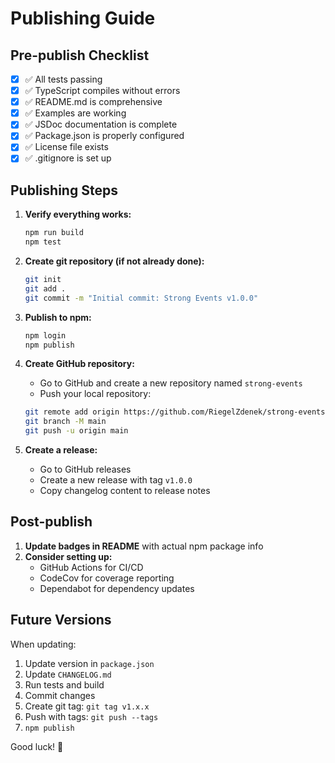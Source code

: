 # Publishing Guide

## Pre-publish Checklist

- [x] ✅ All tests passing
- [x] ✅ TypeScript compiles without errors
- [x] ✅ README.md is comprehensive
- [x] ✅ Examples are working
- [x] ✅ JSDoc documentation is complete
- [x] ✅ Package.json is properly configured
- [x] ✅ License file exists
- [x] ✅ .gitignore is set up

## Publishing Steps

1. **Verify everything works:**
   ```bash
   npm run build
   npm test
   ```

2. **Create git repository (if not already done):**
   ```bash
   git init
   git add .
   git commit -m "Initial commit: Strong Events v1.0.0"
   ```

3. **Publish to npm:**
   ```bash
   npm login
   npm publish
   ```

4. **Create GitHub repository:**
   - Go to GitHub and create a new repository named `strong-events`
   - Push your local repository:
   ```bash
   git remote add origin https://github.com/RiegelZdenek/strong-events.git
   git branch -M main
   git push -u origin main
   ```

5. **Create a release:**
   - Go to GitHub releases
   - Create a new release with tag `v1.0.0`
   - Copy changelog content to release notes

## Post-publish

1. **Update badges in README** with actual npm package info
2. **Consider setting up:**
   - GitHub Actions for CI/CD
   - CodeCov for coverage reporting
   - Dependabot for dependency updates

## Future Versions

When updating:
1. Update version in `package.json`
2. Update `CHANGELOG.md`
3. Run tests and build
4. Commit changes
5. Create git tag: `git tag v1.x.x`
6. Push with tags: `git push --tags`
7. `npm publish`

Good luck! 🚀